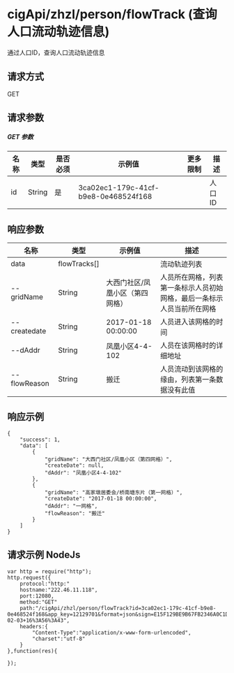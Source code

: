 # cigApi/zhzl/person/flowTrack (查询人口流动轨迹信息)

通过人口ID，查询人口流动轨迹信息


## 请求方式

GET

## 请求参数

##### GET 参数

名称|类型|是否必须|示例值|更多限制|描述
--|--|--|--|--|--
id|String|是|3ca02ec1-179c-41cf-b9e8-0e468524f168||人口ID

## 响应参数

名称|类型|示例值|描述
--|--|--|--
data|flowTracks[]||流动轨迹列表
--gridName|String|大西门社区/凤凰小区（第四网格）|人员所在网格，列表第一条标示人员初始网格，最后一条标示人员当前所在网格
--createdate|String|2017-01-18 00:00:00|人员进入该网格的时间
--dAddr|String|凤凰小区4-4-102|人员在该网格时的详细地址
--flowReason|String|搬迁|人员流动到该网格的缘由，列表第一条数据没有此值

## 响应示例
```
{
    "success": 1, 
    "data": [
        {
            "gridName": "大西门社区/凤凰小区（第四网格）", 
            "createDate": null, 
            "dAddr": "凤凰小区4-4-102"
        }, 
        {
            "gridName": "高家墩居委会/桥南塘东片（第一网格）", 
            "createDate": "2017-01-18 00:00:00", 
            "dAddr": "一网格", 
            "flowReason": "搬迁"
        }
    ]
}
```

## 请求示例 NodeJs
```
var http = require("http");
http.request({
    protocol:"http:"
    hostname:"222.46.11.118",
    port:12080,
    method:"GET"
    path:"/cigApi/zhzl/person/flowTrack?id=3ca02ec1-179c-41cf-b9e8-0e468524f168&app_key=12129701&format=json&sign=E15F129BE9B67FB2346A0C1D54D0D589&sign_method=hmac&timestamp=2017-02-03+16%3A56%3A43",
    headers:{
        "Content-Type":"application/x-www-form-urlencoded",
        "charset":"utf-8"
    }
},function(res){

});
```
